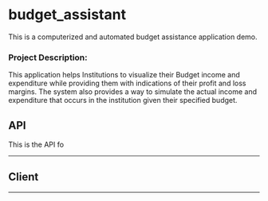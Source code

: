 # budget_assistant
This is a computerized and automated budget assistance application demo.

### Project Description:
This application helps Institutions to visualize their Budget income and expenditure while providing them with indications of their profit and loss margins. The system also provides a way to simulate the actual income and expenditure that occurs in the institution given their specified budget.

## API
This is the API fo
<hr />

## Client
<hr />